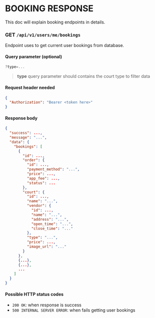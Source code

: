 # BOOKING RESPONSE

This doc will explain booking endpoints in details.

### **GET** `/api/v1/users/me/bookings`

Endpoint uses to get current user bookings from database.

#### Query parameter (optional)

```js
?type=...
```

> **type** query parameter should contains the court type to filter data

#### Request header needed

```json
{
  "Authorization": "Bearer <token here>"
}
```

#### Response body

```json
{
  "success": ...,
  "message": "...",
  "data": {
    "bookings": [
      {
        "id": ...,
        "order": {
          "id": ...,
          "payment_method": "...",
          "price": ...,
          "app_fee": ...,
          "status": ...
        },
        "court": {
          "id": ...,
          "name": "...",
          "vendor": {
            "id": ...,
            "name": "...",
            "address": "...",
            "open_time": "...",
            "close_time": "..."
          },
          "type": "...",
          "price": ...,
          "image_url": "..."
        }
      },
      {...},
      {...},
      ...
    ]
  }
}
```

#### Possible HTTP status codes

- `200 OK`: when response is success
- `500 INTERNAL SERVER ERROR`: when fails getting user bookings
